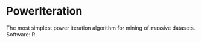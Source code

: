 # PowerIteration
The most simplest power iteration algorithm for mining of massive datasets.
Software: R
